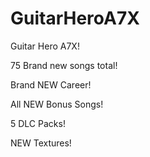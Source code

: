 # GuitarHeroA7X
Guitar Hero A7X!

75 Brand new songs total!

Brand NEW Career!

All NEW Bonus Songs!

5 DLC Packs!

NEW Textures!
